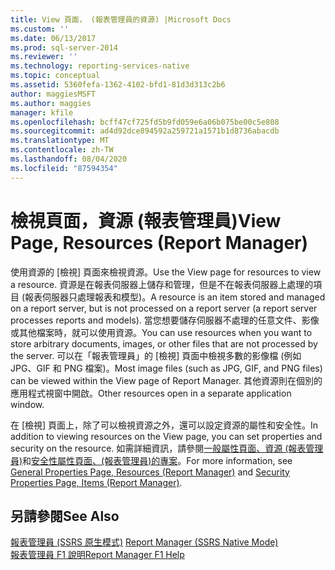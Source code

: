 ```yaml
---
title: View 頁面， (報表管理員的資源) |Microsoft Docs
ms.custom: ''
ms.date: 06/13/2017
ms.prod: sql-server-2014
ms.reviewer: ''
ms.technology: reporting-services-native
ms.topic: conceptual
ms.assetid: 5360fefa-1362-4102-bfd1-81d3d313c2b6
author: maggiesMSFT
ms.author: maggies
manager: kfile
ms.openlocfilehash: bcff47cf725fd5b9fd059e6a06b075be00c5e808
ms.sourcegitcommit: ad4d92dce894592a259721a1571b1d8736abacdb
ms.translationtype: MT
ms.contentlocale: zh-TW
ms.lasthandoff: 08/04/2020
ms.locfileid: "87594354"
---
```

# <a name="view-page-resources-report-manager"></a><span data-ttu-id="c8dbe-102">檢視頁面，資源 (報表管理員)</span><span class="sxs-lookup"><span data-stu-id="c8dbe-102">View Page, Resources (Report Manager)</span></span>
  <span data-ttu-id="c8dbe-103">使用資源的 [檢視] 頁面來檢視資源。</span><span class="sxs-lookup"><span data-stu-id="c8dbe-103">Use the View page for resources to view a resource.</span></span> <span data-ttu-id="c8dbe-104">資源是在報表伺服器上儲存和管理，但是不在報表伺服器上處理的項目 (報表伺服器只處理報表和模型)。</span><span class="sxs-lookup"><span data-stu-id="c8dbe-104">A resource is an item stored and managed on a report server, but is not processed on a report server (a report server processes reports and models).</span></span> <span data-ttu-id="c8dbe-105">當您想要儲存伺服器不處理的任意文件、影像或其他檔案時，就可以使用資源。</span><span class="sxs-lookup"><span data-stu-id="c8dbe-105">You can use resources when you want to store arbitrary documents, images, or other files that are not processed by the server.</span></span> <span data-ttu-id="c8dbe-106">可以在「報表管理員」的 [檢視] 頁面中檢視多數的影像檔 (例如 JPG、GIF 和 PNG 檔案)。</span><span class="sxs-lookup"><span data-stu-id="c8dbe-106">Most image files (such as JPG, GIF, and PNG files) can be viewed within the View page of Report Manager.</span></span> <span data-ttu-id="c8dbe-107">其他資源則在個別的應用程式視窗中開啟。</span><span class="sxs-lookup"><span data-stu-id="c8dbe-107">Other resources open in a separate application window.</span></span>  
  
 <span data-ttu-id="c8dbe-108">在 [檢視] 頁面上，除了可以檢視資源之外，還可以設定資源的屬性和安全性。</span><span class="sxs-lookup"><span data-stu-id="c8dbe-108">In addition to viewing resources on the View page, you can set properties and security on the resource.</span></span> <span data-ttu-id="c8dbe-109">如需詳細資訊，請參閱[一般屬性頁面、資源 &#40;報表管理員&#41;](../../2014/reporting-services/general-properties-page-resources-report-manager.md)和[安全性屬性頁面、&#40;報表管理員&#41;的專案](../../2014/reporting-services/security-properties-page-items-report-manager.md)。</span><span class="sxs-lookup"><span data-stu-id="c8dbe-109">For more information, see [General Properties Page, Resources &#40;Report Manager&#41;](../../2014/reporting-services/general-properties-page-resources-report-manager.md) and [Security Properties Page, Items &#40;Report Manager&#41;](../../2014/reporting-services/security-properties-page-items-report-manager.md).</span></span>  
  
## <a name="see-also"></a><span data-ttu-id="c8dbe-110">另請參閱</span><span class="sxs-lookup"><span data-stu-id="c8dbe-110">See Also</span></span>  
 <span data-ttu-id="c8dbe-111">[報表管理員 &#40;SSRS 原生模式&#41;](../../2014/reporting-services/report-manager-ssrs-native-mode.md) </span><span class="sxs-lookup"><span data-stu-id="c8dbe-111">[Report Manager  &#40;SSRS Native Mode&#41;](../../2014/reporting-services/report-manager-ssrs-native-mode.md) </span></span>  
 [<span data-ttu-id="c8dbe-112">報表管理員 F1 說明</span><span class="sxs-lookup"><span data-stu-id="c8dbe-112">Report Manager F1 Help</span></span>](../../2014/reporting-services/report-manager-f1-help.md)  
  
  
